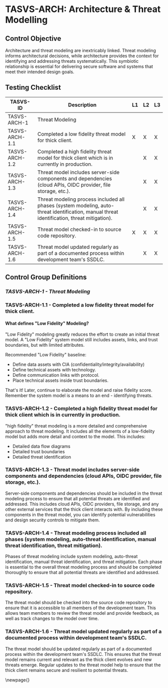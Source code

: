 # TASVS-ARCH: Architecture & Threat Modelling

## Control Objective

Architecture and threat modeling are inextricably linked. Threat modeling informs architectural decisions, while architecture provides the context for identifying and addressing threats systematically. This symbiotic relationship is essential for delivering secure software and systems that meet their intended design goals.


## Testing Checklist

| TASVS-ID       | Description                                                                                                                                 | L1 | L2 | L3 |
| ---- | ------------- | - | - | - |
| TASVS-ARCH-1   | Threat Modeling                                                                                                                             |    |    |    |
| TASVS-ARCH-1.1 | Completed a low fidelity threat model for thick client.                                                                                     | X  | X  | X  |
| TASVS-ARCH-1.2 | Completed a high fidelity threat model for thick client which is in currently in production.                                                |    | X  | X  |
| TASVS-ARCH-1.3 | Threat model includes server-side components and dependencies (cloud APIs, OIDC provider, file storage, etc.).                              |    | X  | X  |
| TASVS-ARCH-1.4 | Threat modeling process included all phases (system modeling, auto-threat identification, manual threat identification, threat mitigation). |    | X  | X  |
| TASVS-ARCH-1.5 | Threat model checked-in to source code repository.                                                                                          | X  | X  | X  |
| TASVS-ARCH-1.6 | Threat model updated regularly as part of a documented process within development team's SSDLC.                                             |    | X  | X  |

## Control Group Definitions

### *TASVS-ARCH-1 - Threat Modeling*

### TASVS-ARCH-1.1 - Completed a low fidelity threat model for thick client.

#### What defines "Low Fidelity" Modeling?

"Low Fidelity" modeling greatly reduces the effort to create an initial threat model. A "Low Fidelity" system model still includes assets, links, and trust boundaries, but with limited attributes.
 
Recommended "Low Fidelity" baseline:
- Define data assets with CIA (confidentiality/integrity/availability)
- Define technical assets with technology.
- Define communication links with protocol.
- Place technical assets inside trust boundaries.

That's it! Later, continue to elaborate the model and raise fidelity score. Remember the system model is a means to an end - identifying threats.

### TASVS-ARCH-1.2 - Completed a high fidelity threat model for thick client which is in currently in production.

"high fidelity" threat modeling is a more detailed and comprehensive approach to threat modeling. It includes all the elements of a low-fidelity model but adds more detail and context to the model. This includes:

- Detailed data flow diagrams
- Detailed trust boundaries
- Detailed threat identification

### TASVS-ARCH-1.3 - Threat model includes server-side components and dependencies (cloud APIs, OIDC provider, file storage, etc.).

Server-side components and dependencies should be included in the threat modeling process to ensure that all potential threats are identified and addressed. This includes cloud APIs, OIDC providers, file storage, and any other external services that the thick client interacts with. By including these components in the threat model, you can identify potential vulnerabilities and design security controls to mitigate them.

### TASVS-ARCH-1.4 - Threat modeling process included all phases (system modeling, auto-threat identification, manual threat identification, threat mitigation).

Phases of threat modeling include system modeling, auto-threat identification, manual threat identification, and threat mitigation. Each phase is essential to the overall threat modeling process and should be completed thoroughly to ensure that all potential threats are identified and addressed.

### TASVS-ARCH-1.5 - Threat model checked-in to source code repository.

The threat model should be checked into the source code repository to ensure that it is accessible to all members of the development team. This allows team members to review the threat model and provide feedback, as well as track changes to the model over time.


### TASVS-ARCH-1.6 - Threat model updated regularly as part of a documented process within development team's SSDLC.

The threat model should be updated regularly as part of a documented process within the development team's SSDLC. This ensures that the threat model remains current and relevant as the thick client evolves and new threats emerge. Regular updates to the threat model help to ensure that the thick client remains secure and resilient to potential threats.


\newpage{}